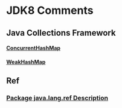 # JDK8 Comments

## Java Collections Framework

#### [ConcurrentHashMap](https://github.com/BoulCheng/JDK8/blob/master/recipe/markdown/collections/framework/map/ConcurrentHashMap.md)

#### [WeakHashMap](https://github.com/BoulCheng/JDK8/blob/master/recipe/markdown/collections/framework/map/WeakHashMap.md)



## Ref

### [Package java.lang.ref Description](https://github.com/BoulCheng/JDK8/blob/master/recipe/markdown/ref/RefPackageDescription.md)